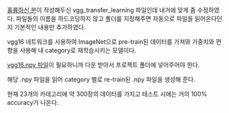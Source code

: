 [휼륭하신 분](https://github.com/hccho2/CNN-VGG16-DogCat-Classification)이 작성해두신 vgg_transfer_learning 파일인데
내거에 맞게 좀 수정하였다.
파일들의 이름을 하드코딩하지 않고 폴더를 지정해주면 자동으로 파일을 읽어온다던지 기본적인 내용만 추가하였다.

vgg16 네트워크를 사용하여 ImageNet으로 pre-train된 데이터를 가져와 가중치와 편향을 사용해 내 category로 재학습시키는 모델이다.

[vgg16.npy 파일](https://mega.nz/#!YU1FWJrA!O1ywiCS2IiOlUCtCpI6HTJOMrneN-Qdv3ywQP5poecM)이 필요하니까 다운 받아서 프로젝트 폴더에 넣어주어야 한다.

해당 .npy 파일을 읽어 category 별로 re-train된 .npy 파일을 생성해 준다.

현재 23개의 카테고리에 약 300장의 데이터를 가지고 테스트 시에는 거의 100% accuracy가 나온다.
